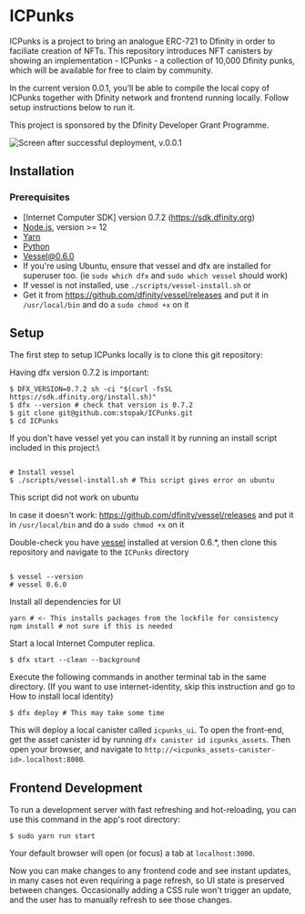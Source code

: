 # ICPunks

ICPunks is a project to bring an analogue ERC-721 to Dfinity in order to faciliate creation of NFTs. This repository introduces NFT canisters by showing an implementation - ICPunks - a collection of 10,000 Dfinity punks, which will be available for free to claim by community.

In the current version 0.0.1, you’ll be able to compile the local copy of ICPunks together with Dfinity network and frontend running locally. Follow setup instructions below to run it.

This project is sponsored by the Dfinity Developer Grant Programme. 

![Screen after successful deployment, v.0.0.1](https://user-images.githubusercontent.com/22591201/122807088-6e8f2100-d2cb-11eb-8518-5eb236d27c83.png)

## Installation

### Prerequisites

- [Internet Computer SDK] version 0.7.2 (https://sdk.dfinity.org)
- [Node.js](https://nodejs.org), version >= 12
- [Yarn](https://nodejs.org)
- [Python](https://www.python.org)
- [Vessel@0.6.0](https://github.com/dfinity/vessel/releases/tag/v0.6.0)
- If you're using Ubuntu, ensure that vessel and dfx are installed for superuser too. (ie `sudo which dfx` and `sudo which vessel` should work)
- If vessel is not installed, use `./scripts/vessel-install.sh` or
- Get it from https://github.com/dfinity/vessel/releases and put it in `/usr/local/bin` and do a `sudo chmod +x` on it

## Setup

The first step to setup ICPunks locally is to clone this git repository:

Having dfx version 0.7.2 is important:

```shell
$ DFX_VERSION=0.7.2 sh -ci "$(curl -fsSL https://sdk.dfinity.org/install.sh)"
$ dfx --version # check that version is 0.7.2
$ git clone git@github.com:stopak/ICPunks.git
$ cd ICPunks

```

If you don't have vessel yet you can install it by running an install script included in this project:\
```shell

# Install vessel
$ ./scripts/vessel-install.sh # This script gives error on ubuntu

```
This script did not work on ubuntu

In case it doesn't work: https://github.com/dfinity/vessel/releases 
and put it in `/usr/local/bin` and do a `sudo chmod +x` on it

Double-check you have [vessel](https://github.com/dfinity/vessel) installed at version 0.6.*, then clone this repository and navigate to the `ICPunks` directory

```shell

$ vessel --version
# vessel 0.6.0

```

Install all dependencies for UI

```shell
yarn # <- This installs packages from the lockfile for consistency
npm install # not sure if this is needed
```

Start a local Internet Computer replica.

```shell
$ dfx start --clean --background
```

Execute the following commands in another terminal tab in the same directory. (If you want to use internet-identity, skip this instruction and go to How to install local identity)

```shell
$ dfx deploy # This may take some time
```

This will deploy a local canister called `icpunks_ui`. To open the front-end, get the asset canister id by running `dfx canister id icpunks_assets`. Then open your browser, and navigate to `http://<icpunks_assets-canister-id>.localhost:8000`.

## Frontend Development

To run a development server with fast refreshing and hot-reloading, you can use this command in the app's root directory:

```shell
$ sudo yarn run start
```

Your default browser will open (or focus) a tab at `localhost:3000`.

Now you can make changes to any frontend code and see instant updates, in many cases not even requiring a page refresh, so UI state is preserved between changes. Occasionally adding a CSS rule won't trigger an update, and the user has to manually refresh to see those changes.
